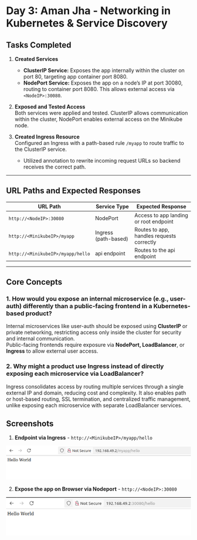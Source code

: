 # Day 3: Aman Jha - Networking in Kubernetes & Service Discovery

## Tasks Completed

1. **Created Services**  
   - **ClusterIP Service:** Exposes the app internally within the cluster on port 80, targeting app container port 8080.  
   - **NodePort Service:** Exposes the app on a node’s IP at port 30080, routing to container port 8080. This allows external access via `<NodeIP>:30080`.

2. **Exposed and Tested Access**  
   Both services were applied and tested. ClusterIP allows communication within the cluster, NodePort enables external access on the Minikube node.

3. **Created Ingress Resource**                                                                         
   Configured an Ingress with a path-based rule `/myapp` to route traffic to the ClusterIP service.  
   - Utilized annotation to rewrite incoming request URLs so backend receives the correct path.

---

## URL Paths and Expected Responses

| URL Path              | Service Type        | Expected Response                         |
|-----------------------|---------------------|-------------------------------------------|
| `http://<NodeIP>:30080` | NodePort            | Access to app landing or root endpoint    |
| `http://<MinikubeIP>/myapp`  | Ingress (path-based) | Routes to app, handles requests correctly |
| `http://<MinikubeIP>/myapp/hello`  | api endpoint | Routes to the api endpoint |

---

## Core Concepts

### 1. How would you expose an internal microservice (e.g., user-auth) differently than a public-facing frontend in a Kubernetes-based product?
Internal microservices like user-auth should be exposed using **ClusterIP** or private networking, restricting access only inside the cluster for security and internal communication.  
Public-facing frontends require exposure via **NodePort, LoadBalancer**, or **Ingress** to allow external user access.

### 2. Why might a product use Ingress instead of directly exposing each microservice via LoadBalancer?
Ingress consolidates access by routing multiple services through a single external IP and domain, reducing cost and complexity. It also enables path or host-based routing, SSL termination, and centralized traffic management, unlike exposing each microservice with separate LoadBalancer services.

## Screenshots

1. **Endpoint via Ingress** - `http://<MinikubeIP>/myapp/hello`

![alt text](docker-k8s-workshop/day3/Screenshots/image.png)

2. **Expose the app on Browser via Nodeport** - `http://<NodeIP>:30080`

![alt text](docker-k8s-workshop/day3/Screenshots/image1.png)